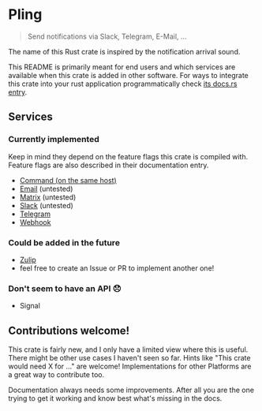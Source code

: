 # Pling

> Send notifications via Slack, Telegram, E-Mail, ...

The name of this Rust crate is inspired by the notification arrival sound.

This README is primarily meant for end users and which services are available when this crate is added in other software.
For ways to integrate this crate into your rust application programmatically check [its docs.rs entry](https://docs.rs/pling).

## Services

### Currently implemented
Keep in mind they depend on the feature flags this crate is compiled with.
Feature flags are also described in their documentation entry.

- [Command (on the same host)](docs/command.md)
- [Email](docs/email.md) (untested)
- [Matrix](docs/matrix.md) (untested)
- [Slack](docs/slack.md) (untested)
- [Telegram](docs/telegram.md)
- [Webhook](docs/webhook.md)

### Could be added in the future
- [Zulip](https://zulip.com/api/)
- feel free to create an Issue or PR to implement another one!

### Don't seem to have an API 😞
- Signal

## Contributions welcome!

This crate is fairly new, and I only have a limited view where this is useful.
There might be other use cases I haven't seen so far.
Hints like "This crate would need X for …" are welcome!
Implementations for other Platforms are a great way to contribute too.

Documentation always needs some improvements.
After all you are the one trying to get it working and know best what's missing in the docs.
